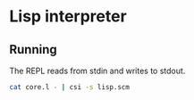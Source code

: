 # Lisp interpreter

## Running

The REPL reads from stdin and writes to stdout.

```sh
cat core.l - | csi -s lisp.scm
```


